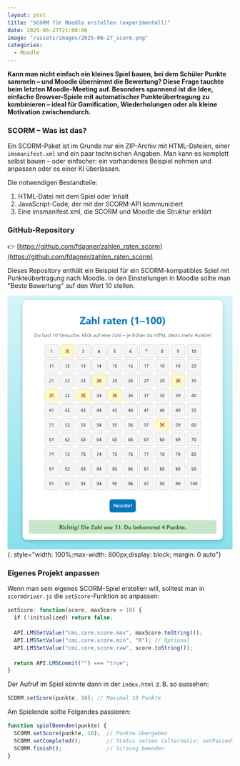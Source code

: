 ```yaml
---
layout: post
title: "SCORM für Moodle erstellen (experimentell)"
date: 2025-06-27T21:00:00
image: "/assets/images/2025-06-27_scorm.png"
categories:
  - Moodle
---
```

**Kann man nicht einfach ein kleines Spiel bauen, bei dem Schüler Punkte sammeln – und Moodle übernimmt die Bewertung? Diese Frage tauchte beim letzten Moodle-Meeting auf. Besonders spannend ist die Idee, einfache Browser-Spiele mit automatischer Punkteübertragung zu kombinieren – ideal für Gamification, Wiederholungen oder als kleine Motivation zwischendurch.**

### SCORM – Was ist das?
Ein SCORM-Paket ist im Grunde nur ein ZIP-Archiv mit HTML-Dateien, einer `imsmanifest.xml` und ein paar technischen Angaben. Man kann es komplett selbst bauen – oder einfacher: ein vorhandenes Beispiel nehmen und anpassen oder es einer KI überlassen.

Die notwendigen Bestandteile:

1. HTML-Datei mit dem Spiel oder Inhalt  
2. JavaScript-Code, der mit der SCORM-API kommuniziert  
3. Eine imsmanifest.xml, die SCORM und Moodle die Struktur erklärt  

### GitHub-Repository
👉 [https://github.com/fdagner/zahlen_raten_scorm](https://github.com/fdagner/zahlen_raten_scorm)

Dieses Repository enthält ein Beispiel für ein SCORM-kompatibles Spiel mit Punkteübertragung nach Moodle. In den Einstellungen in Moodle sollte man "Beste Bewertung" auf den Wert 10 stellen.

[![Screenshot Scorm](/assets/images/2025-06-27_scorm.png)](/assets/images/2025-06-27_scorm.png){: style="width: 100%;max-width: 800px;display: block; margin: 0 auto"}

### Eigenes Projekt anpassen
Wenn man sein eigenes SCORM-Spiel erstellen will, solltest man in `scormdriver.js` die `setScore`-Funktion so anpassen:

```js
setScore: function(score, maxScore = 10) {
  if (!initialized) return false;
  
  API.LMSSetValue("cmi.core.score.max", maxScore.toString());
  API.LMSSetValue("cmi.core.score.min", "0"); // Optional
  API.LMSSetValue("cmi.core.score.raw", score.toString());
  
  return API.LMSCommit("") === "true";
}
```
Der Aufruf im Spiel könnte dann in der `index.html`  z. B. so aussehen:

```js
SCORM.setScore(punkte, 10); // Maximal 10 Punkte
```
Am Spielende sollte Folgendes passieren:

```js
function spielBeenden(punkte) {
  SCORM.setScore(punkte, 10);  // Punkte übergeben
  SCORM.setCompleted();        // Status setzen (alternativ: setPassed())
  SCORM.finish();              // Sitzung beenden
}
```







